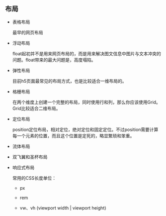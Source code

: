 ## 布局

* 表格布局

  最早的网页布局

* 浮动布局

  float起初并不是用来网页布局的，而是用来解决图文信息中图片与文本冲突的问题。float带来的最大问题是，高度塌陷。

* 弹性布局

  目前h5页面最常见的布局方式，也是比较适合一维布局的。

* 格栅布局

  在两个维度上创建一个完整的布局，同时使用行和列，那么你应该使用Grid。Grid比较适合二维布局。

* 定位布局

  position定位布局，相对定位，绝对定位和固定定位。不过position需要计算每一个元素的位置，而且这个位置是定死的，略显繁琐和笨重。

* 流体布局

* 双飞翼和圣杯布局

* 响应式布局

  常用的CSS长度单位：

  - px

  - rem

  - vw、vh (viewport width | viewport height)
